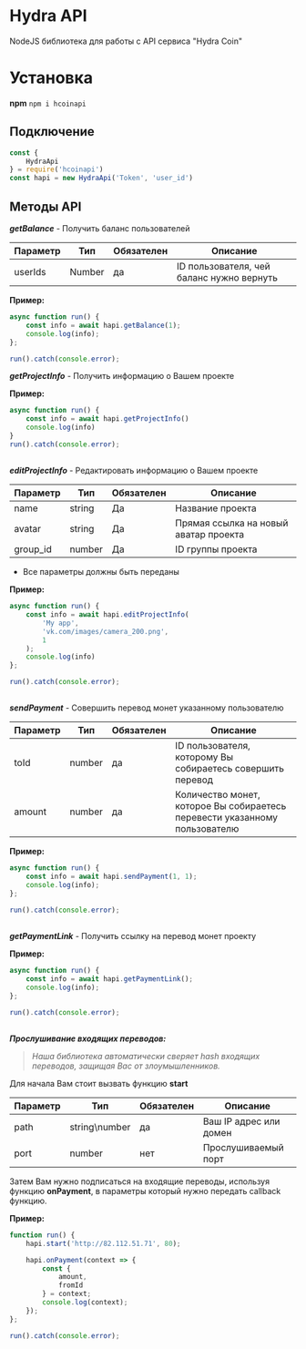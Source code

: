 # Hydra API

NodeJS библиотека для работы с API сервиса "Hydra Coin"

# Установка
**npm**
 `npm i hcoinapi`

## Подключение

``` js
const {
    HydraApi
} = require('hcoinapi')
const hapi = new HydraApi('Token', 'user_id')
```

## Методы API

***getBalance*** - Получить баланс пользователей

| Параметр | Тип | Обязателен | Описание |
|--|--|--|--|
| userIds | Number | да |  ID пользователя, чей баланс нужно вернуть |

**Пример:**

``` js
async function run() {
    const info = await hapi.getBalance(1);
    console.log(info);
};

run().catch(console.error);
```


***getProjectInfo*** - Получить информацию о Вашем проекте

**Пример:**

``` js
async function run() {
    const info = await hapi.getProjectInfo()
    console.log(info)
}
run().catch(console.error);
```

##
***editProjectInfo*** - Редактировать информацию о Вашем проекте

| Параметр | Тип | Обязателен | Описание |
|--|--|--|--|
| name | string | Да | Название проекта |
| avatar| string | Да | Прямая ссылка на новый аватар проекта |
| group_id| number | Да | ID группы проекта |

* Все параметры должны быть переданы 

**Пример:**

``` js
async function run() {
    const info = await hapi.editProjectInfo(
        'My app',
        'vk.com/images/camera_200.png',
        1
    );
    console.log(info)
};

run().catch(console.error);
```

##
***sendPayment*** - Совершить перевод монет указанному пользователю

| Параметр | Тип | Обязателен | Описание |
|--|--|--|--|
| toId| number | да| ID пользователя, которому Вы собираетесь совершить перевод |
| amount | number | да|Количество монет, которое Вы собираетесь перевести указанному пользователю  |

**Пример:**

``` js
async function run() {
    const info = await hapi.sendPayment(1, 1);
    console.log(info);
};

run().catch(console.error);
```

##
***getPaymentLink*** - Получить ссылку на перевод монет проекту

**Пример:**

``` js
async function run() {
    const info = await hapi.getPaymentLink();
    console.log(info);
};

run().catch(console.error);
```

##
***Прослушивание входящих переводов:***

> *Наша библиотека автоматически сверяет hash входящих переводов, защищая Вас от злоумышленников.*

Для начала Вам стоит вызвать функцию **start**

| Параметр | Тип | Обязателен | Описание |
|--|--|--|--|
| path| string\number  | да | Ваш IP адрес или домен |
| port | number | нет |Прослушиваемый порт |

Затем Вам нужно подписаться на входящие переводы, используя функцию **onPayment**, в параметры который нужно передать callback функцию.

**Пример:**

``` js
function run() {
    hapi.start('http://82.112.51.71', 80);

    hapi.onPayment(context => {
        const {
            amount,
            fromId
        } = context;
        console.log(context);
    });
};

run().catch(console.error);
```
